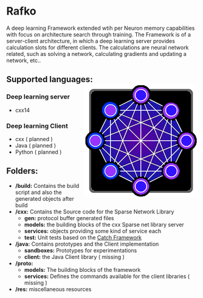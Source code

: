 # Rafko
A deep learning Framework extended wtih per Neuron memory capabilities with focus on 
architecture search through training.
The Framework is of a server-client architecture, in which  a deep learning server provides 
calculation slots for different clients. The calculations are neural network related, 
such as solving a network, calculating gradients and updating a network, etc.. 

## Supported languages: <img align="right" src="res/logo_framed.png">
### Deep learning server
- cxx14

### Deep learning Client
- cxx ( planned )
- Java ( planned )
- Python ( planned )

## Folders:
 - **/build:** Contains the build script and also the generated objects after build 
 - **/cxx:** Contains the Source code for the Sparse Network Library
   - **gen:** protocol buffer generated files
   - **models:** the building blocks of the cxx Sparse net library server
   - **services:** objects providing some kind of service each
   - **test:** Unit tests based on the [Catch Framework](https://github.com/catchorg/Catch2) 
 - **/java:** Contains prototypes and the Client implementation
   - **sandboxes:** Prototypes for experimentations
   - **client:** the Java Client library ( missing )
 - **/proto:**
   - **models:** The building blocks of the framework 
   - **services:** Defines the commands available for the client libraries ( missing )
 - **/res:** miscellaneous resources
